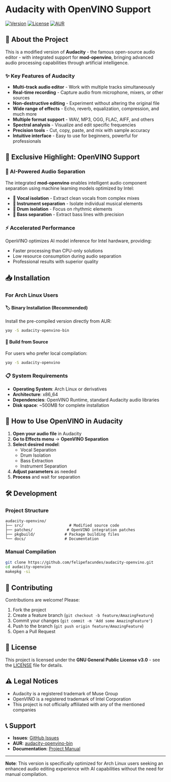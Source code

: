 # Audacity with OpenVINO Support

[![Version](https://img.shields.io/badge/version-3.7.5-blue.svg)](https://github.com/felipefacundes/audacity-openvino/releases)
[![License](https://img.shields.io/badge/license-GPLv3-green.svg)](LICENSE)
[![AUR](https://img.shields.io/badge/AUR-available-cyan.svg)](https://aur.archlinux.org/packages/audacity-openvino-bin)

## 🎯 About the Project

This is a modified version of **Audacity** - the famous open-source audio editor - with integrated support for **mod-openvino**, bringing advanced audio processing capabilities through artificial intelligence.

### ✨ Key Features of Audacity

- **Multi-track audio editor** - Work with multiple tracks simultaneously
- **Real-time recording** - Capture audio from microphone, mixers, or other sources
- **Non-destructive editing** - Experiment without altering the original file
- **Wide range of effects** - Echo, reverb, equalization, compression, and much more
- **Multiple format support** - WAV, MP3, OGG, FLAC, AIFF, and others
- **Spectral analysis** - Visualize and edit specific frequencies
- **Precision tools** - Cut, copy, paste, and mix with sample accuracy
- **Intuitive interface** - Easy to use for beginners, powerful for professionals

## 🚀 Exclusive Highlight: OpenVINO Support

### 🤖 AI-Powered Audio Separation

The integrated **mod-openvino** enables intelligent audio component separation using machine learning models optimized by Intel:

- **🎤 Vocal isolation** - Extract clean vocals from complex mixes
- **🎵 Instrument separation** - Isolate individual musical elements
- **🥁 Drum isolation** - Focus on rhythmic elements
- **🎸 Bass separation** - Extract bass lines with precision

### ⚡ Accelerated Performance

OpenVINO optimizes AI model inference for Intel hardware, providing:

- Faster processing than CPU-only solutions
- Low resource consumption during audio separation
- Professional results with superior quality

## 📥 Installation

### For Arch Linux Users

#### 🏷️ Binary Installation (Recommended)

Install the pre-compiled version directly from AUR:

```bash
yay -S audacity-openvino-bin
```

#### 🔧 Build from Source

For users who prefer local compilation:

```bash
yay -S audacity-openvino
```

### 📋 System Requirements

- **Operating System**: Arch Linux or derivatives
- **Architecture**: x86_64
- **Dependencies**: OpenVINO Runtime, standard Audacity audio libraries
- **Disk space**: ~500MB for complete installation

## 🎨 How to Use OpenVINO in Audacity

1. **Open your audio file** in Audacity
2. **Go to Effects menu** → **OpenVINO Separation**
3. **Select desired model**:
   - Vocal Separation
   - Drum Isolation
   - Bass Extraction
   - Instrument Separation
4. **Adjust parameters** as needed
5. **Process** and wait for separation

## 🛠️ Development

### Project Structure

```
audacity-openvino/
├── src/                    # Modified source code
├── patches/               # OpenVINO integration patches
├── pkgbuild/             # Package building files
└── docs/                 # Documentation
```

### Manual Compilation

```bash
git clone https://github.com/felipefacundes/audacity-openvino.git
cd audacity-openvino
makepkg -si
```

## 🤝 Contributing

Contributions are welcome! Please:

1. Fork the project
2. Create a feature branch (`git checkout -b feature/AmazingFeature`)
3. Commit your changes (`git commit -m 'Add some AmazingFeature'`)
4. Push to the branch (`git push origin feature/AmazingFeature`)
5. Open a Pull Request

## 📄 License

This project is licensed under the **GNU General Public License v3.0** - see the [LICENSE](LICENSE) file for details.

## ⚠️ Legal Notices

- Audacity is a registered trademark of Muse Group
- OpenVINO is a registered trademark of Intel Corporation
- This project is not officially affiliated with any of the mentioned companies

## 📞 Support

- **Issues**: [GitHub Issues](https://github.com/felipefacundes/audacity-openvino/issues)
- **AUR**: [audacity-openvino-bin](https://aur.archlinux.org/packages/audacity-openvino-bin)
- **Documentation**: [Project Manual](https://manual.audacityteam.org/)

---

**Note**: This version is specifically optimized for Arch Linux users seeking an enhanced audio editing experience with AI capabilities without the need for manual compilation.
